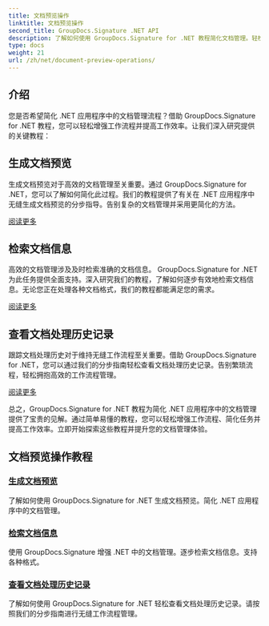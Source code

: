 ```yaml
---
title: 文档预览操作
linktitle: 文档预览操作
second_title: GroupDocs.Signature .NET API
description: 了解如何使用 GroupDocs.Signature for .NET 教程简化文档管理。轻松简化任务、增强工作流程并提高生产力。
type: docs
weight: 21
url: /zh/net/document-preview-operations/
---
```

## 介绍

您是否希望简化 .NET 应用程序中的文档管理流程？借助 GroupDocs.Signature for .NET 教程，您可以轻松增强工作流程并提高工作效率。让我们深入研究提供的关键教程：

## 生成文档预览

生成文档预览对于高效的文档管理至关重要。通过 GroupDocs.Signature for .NET，您可以了解如何简化此过程。我们的教程提供了有关在 .NET 应用程序中无缝生成文档预览的分步指导。告别复杂的文档管理并采用更简化的方法。

[阅读更多](./generate-document-preview/)

## 检索文档信息

高效的文档管理涉及及时检索准确的文档信息。 GroupDocs.Signature for .NET 为此任务提供全面支持。深入研究我们的教程，了解如何逐步有效地检索文档信息。无论您正在处理各种文档格式，我们的教程都能满足您的需求。

[阅读更多](./retrieve-document-information/)

## 查看文档处理历史记录

跟踪文档处理历史对于维持无缝工作流程至关重要。借助 GroupDocs.Signature for .NET，您可以通过我们的分步指南轻松查看文档处理历史记录。告别繁琐流程，轻松拥抱高效的工作流程管理。

[阅读更多](./view-document-processing-history/)

总之，GroupDocs.Signature for .NET 教程为简化 .NET 应用程序中的文档管理提供了宝贵的见解。通过简单易懂的教程，您可以轻松增强工作流程、简化任务并提高工作效率。立即开始探索这些教程并提升您的文档管理体验。
## 文档预览操作教程
### [生成文档预览](./generate-document-preview/)
了解如何使用 GroupDocs.Signature for .NET 生成文档预览。简化 .NET 应用程序中的文档管理。
### [检索文档信息](./retrieve-document-information/)
使用 GroupDocs.Signature 增强 .NET 中的文档管理。逐步检索文档信息。支持各种格式。
### [查看文档处理历史记录](./view-document-processing-history/)
了解如何使用 GroupDocs.Signature for .NET 轻松查看文档处理历史记录。请按照我们的分步指南进行无缝工作流程管理。